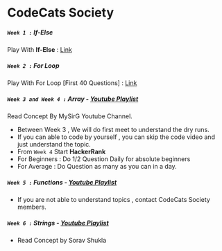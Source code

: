 # CodeCats Society

##### `Week 1 :` If-Else
Play With **If-Else** :  [Link](https://docs.google.com/document/d/1J71t8xqOoSuS62cSpJRwsvsDHj9kKWHjGnxfgjQMxo8/edit?usp=sharing)

##### `Week 2 :` For Loop
Play With For Loop [First 40 Questions] : [Link](https://codeforwin.org/2015/06/for-do-while-loop-programming-exercises.html)

##### `Week 3 and Week 4 :` Array - [Youtube Playlist](https://www.youtube.com/watch?v=8HPEUMf4f7Q&list=PL-gW8Fj5TGrr3X3ZWPSi7-Bw8XVf0LeSs&index=7)
Read Concept By MySirG Youtube Channel.
- Between Week 3 , We will do first meet to understand the dry runs.
- If  you can able to code by yourself , you can skip the code video and just understand the topic.
- From `Week 4` Start **HackerRank** 
- For Beginners : Do 1/2 Question Daily for absolute beginners
- For Average : Do Question as many as you can in a day.

##### `Week 5 :` Functions - [Youtube Playlist](https://www.youtube.com/watch?v=EEORPKDeLxI&list=PL-gW8Fj5TGrpGypIrFTYmSluLqvD0vmt4)
- If you are not able to understand topics , contact CodeCats Society members.

##### `Week 6 :` Strings - [Youtube Playlist](https://www.youtube.com/watch?v=Jk2Oew6OWuA&list=PL-gW8Fj5TGrpr8_KpgispAOK7yzufx1Yt)
- Read Concept by Sorav Shukla

